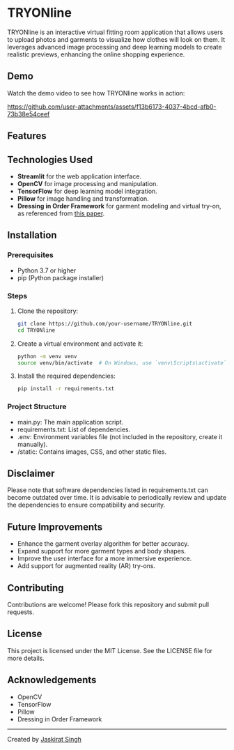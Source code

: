 # TRYONline

TRYONline is an interactive virtual fitting room application that allows users to upload photos and garments to visualize how clothes will look on them. It leverages advanced image processing and deep learning models to create realistic previews, enhancing the online shopping experience.

## Demo

Watch the demo video to see how TRYONline works in action:


https://github.com/user-attachments/assets/f13b6173-4037-4bcd-afb0-73b38e54ceef




## Features



## Technologies Used

- **Streamlit** for the web application interface.
- **OpenCV** for image processing and manipulation.
- **TensorFlow** for deep learning model integration.
- **Pillow** for image handling and transformation.
- **Dressing in Order Framework** for garment modeling and virtual try-on, as referenced from [this paper](https://github.com/cuiaiyu/dressing-in-order).

## Installation

### Prerequisites

- Python 3.7 or higher
- pip (Python package installer)

### Steps

1. Clone the repository:

   ```bash
   git clone https://github.com/your-username/TRYONline.git
   cd TRYONline
   
2. Create a virtual environment and activate it:

    ```bash
    python -m venv venv
    source venv/bin/activate  # On Windows, use `venv\Scripts\activate`
    ```

3. Install the required dependencies:

    ```bash
    pip install -r requirements.txt
    ```

### Project Structure
- main.py: The main application script.
- requirements.txt: List of dependencies.
- .env: Environment variables file (not included in the repository, create it manually).
- /static: Contains images, CSS, and other static files.

## Disclaimer
Please note that software dependencies listed in requirements.txt can become outdated over time. It is advisable to periodically review and update the dependencies to ensure compatibility and security.

## Future Improvements
- Enhance the garment overlay algorithm for better accuracy.
- Expand support for more garment types and body shapes.
- Improve the user interface for a more immersive experience.
- Add support for augmented reality (AR) try-ons.

## Contributing
Contributions are welcome! Please fork this repository and submit pull requests.

## License
This project is licensed under the MIT License. See the LICENSE file for more details.

## Acknowledgements 
- OpenCV
- TensorFlow
- Pillow
- Dressing in Order Framework
  
----
Created by [Jaskirat Singh](https://Github.com/Jaxkirat)
